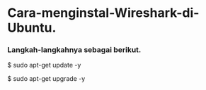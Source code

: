 # Cara-menginstal-Wireshark-di-Ubuntu.
### Langkah-langkahnya sebagai berikut.

<p>$ sudo apt-get update -y</p>
<p>$ sudo apt-get upgrade -y</p>
